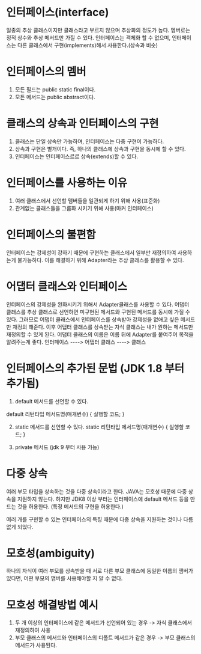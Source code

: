 
# 인터페이스(interface)
일종의 추상 클래스이지만 클래스라고 부르지 않으며 추상화의 정도가 높다.
멤버로는 정적 상수와 추상 메서드만 가질 수 있다.
인터페이스는 객체화 할 수 없으며, 인터페이스는 다른 클래스에서 구현(implements)해서 사용한다.(상속과 비슷)

# 인터페이스의 멤버
1. 모든 필드는 public static final이다.
2. 모든 메서드는 public abstract이다.

# 클래스의 상속과 인터페이스의 구현
1. 클래스는 단일 상속만 가능하며, 인터페이스는 다중 구현이 가능하다.
2. 상속과 구현은 별개이다.
   즉, 하나의 클래스에 상속과 구현을 동시에 할 수 있다.
3. 인터페이스는 인터페이스르르 상속(extends)할 수 있다.


# 인터페이스를 사용하는 이유
1. 여러 클래스에서 선언할 맴버들을 일관되게 하기 위해 사용(표준화)
2. 관계없는 클래스들을 그룹화 시키기 위해 사용(마커 인터페이스)

# 인터페이스의 불편함
인터페이스는 강제성이 강하기 때문에 구현하는 클래스에서 일부만 재정의하여 사용하는게 불가능하다.
이를 해결하기 위해 Adapter라는 추상 클래스를 활용할 수 있다.

# 어댑터 클래스와 인터페이스
인터페이스의 강제성을 완화시키기 위해서 Adapter클래스를 사용할 수 있다.
어댑터 클래스를 추상 클래스로 선언하면 미구현된 메서드와 구현된 메서드를 동시에 가질 수 있다.
그러므로 어댑터 클래스에서 인터페이스를 상속받아 강제성을 없애고 싶은 메서드만 재정의 해준다.
이후 어댑터 클래스를 상속받는 자식 클래스는 내가 원하는 메서드만 재정의할 수 있게 된다.
어댑터 클래스의 이름은 이름 뒤에 Adapter를 붙여주어 목적을 알려주는게 좋다.
인터페이스 ----> 어댑터 클래스 ----> 클래스

# 인터페이스의 추가된 문법 (JDK 1.8 부터 추가됨)
1. default 메서드를 선언할 수 있다.

default 리턴타입 메서드명(매개변수) {
	실행할 코드;
}

2. static 메서드를 선언할 수 있다.
static 리턴타입 메서드명(매개변수) {
	실행할 코드;
}

3. private 메서드 (jdk 9 부터 사용 가능)

# 다중 상속
여러 부모 타입을 상속하는 것을 다중 상속이라고 한다.
JAVA는 모호성 때문에 다중 상속을 지원하지 않는다.
하지만 JDK8 이상 부터는 인터페이스에 default 메서드 등을 만드는 것을 허용한다. (특정 메서드의 구현을 허용한다.)

여러 개를 구현할 수 있는 인터페이스의 특징 때문에 다중 상속을 지원하는 것이나 다름없게 되었다.

# 모호성(ambiguity)
하나의 자식이 여러 부모를 상속받을 때 서로 다른 부모 클래스에 동일한 이름의 맴버가 있다면, 어떤 부모의 맴버를 사용해야할 지 알 수 없다.

# 모호성 해결방법 예시
1. 두 개 이상의 인터페이스에 같은 메서드가 선언되어 있는 경우
	-> 자식 클래스에서 재정의하여 사용
2. 부모 클래스의 메서드와 인터페이스의 디폴트 메서드가 같은 경우
	-> 부모 클래스의 메서드가 사용된다.

